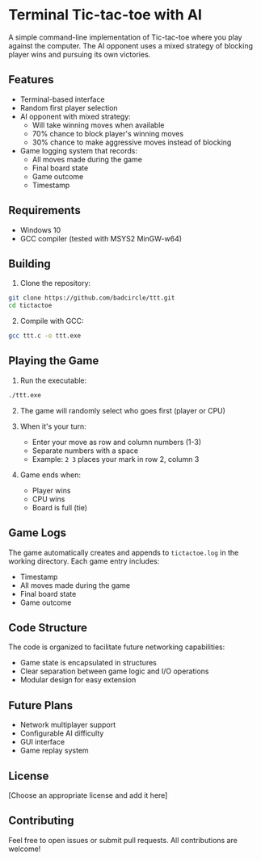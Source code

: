 # Terminal Tic-tac-toe with AI

A simple command-line implementation of Tic-tac-toe where you play against the computer. The AI opponent uses a mixed strategy of blocking player wins and pursuing its own victories.

## Features

- Terminal-based interface
- Random first player selection
- AI opponent with mixed strategy:
  - Will take winning moves when available
  - 70% chance to block player's winning moves
  - 30% chance to make aggressive moves instead of blocking
- Game logging system that records:
  - All moves made during the game
  - Final board state
  - Game outcome
  - Timestamp

## Requirements

- Windows 10
- GCC compiler (tested with MSYS2 MinGW-w64)

## Building

1. Clone the repository:
```bash
git clone https://github.com/badcircle/ttt.git
cd tictactoe
```

2. Compile with GCC:
```bash
gcc ttt.c -o ttt.exe
```

## Playing the Game

1. Run the executable:
```bash
./ttt.exe
```

2. The game will randomly select who goes first (player or CPU)

3. When it's your turn:
   - Enter your move as row and column numbers (1-3)
   - Separate numbers with a space
   - Example: `2 3` places your mark in row 2, column 3

4. Game ends when:
   - Player wins
   - CPU wins
   - Board is full (tie)

## Game Logs

The game automatically creates and appends to `tictactoe.log` in the working directory. Each game entry includes:
- Timestamp
- All moves made during the game
- Final board state
- Game outcome

## Code Structure

The code is organized to facilitate future networking capabilities:
- Game state is encapsulated in structures
- Clear separation between game logic and I/O operations
- Modular design for easy extension

## Future Plans

- Network multiplayer support
- Configurable AI difficulty
- GUI interface
- Game replay system

## License

[Choose an appropriate license and add it here]

## Contributing

Feel free to open issues or submit pull requests. All contributions are welcome!

